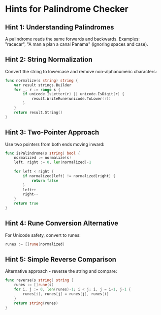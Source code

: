 # Hints for Palindrome Checker

## Hint 1: Understanding Palindromes
A palindrome reads the same forwards and backwards. Examples: "racecar", "A man a plan a canal Panama" (ignoring spaces and case).

## Hint 2: String Normalization
Convert the string to lowercase and remove non-alphanumeric characters:
```go
func normalize(s string) string {
    var result strings.Builder
    for _, r := range s {
        if unicode.IsLetter(r) || unicode.IsDigit(r) {
            result.WriteRune(unicode.ToLower(r))
        }
    }
    return result.String()
}
```

## Hint 3: Two-Pointer Approach
Use two pointers from both ends moving inward:
```go
func isPalindrome(s string) bool {
    normalized := normalize(s)
    left, right := 0, len(normalized)-1
    
    for left < right {
        if normalized[left] != normalized[right] {
            return false
        }
        left++
        right--
    }
    return true
}
```

## Hint 4: Rune Conversion Alternative
For Unicode safety, convert to runes:
```go
runes := []rune(normalized)
```

## Hint 5: Simple Reverse Comparison
Alternative approach - reverse the string and compare:
```go
func reverse(s string) string {
    runes := []rune(s)
    for i, j := 0, len(runes)-1; i < j; i, j = i+1, j-1 {
        runes[i], runes[j] = runes[j], runes[i]
    }
    return string(runes)
}
``` 